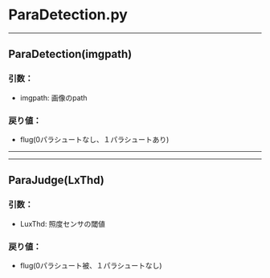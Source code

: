 # ParaDetection.py
---
## ParaDetection(imgpath)
### 引数：  
 - imgpath: 画像のpath  
### 戻り値：  
 - flug(0パラシュートなし、１パラシュートあり)   
--- 
---
## ParaJudge(LxThd)
### 引数：  
 - LuxThd: 照度センサの閾値  
### 戻り値：  
 - flug(0パラシュート被、１パラシュートなし)   
